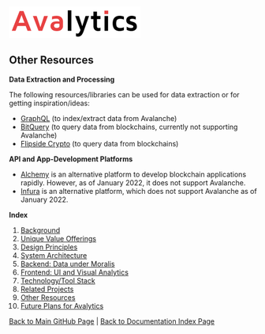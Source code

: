 ![Avalytics Logo](./img/AvalyticsLogo1Mini.png)

## Other Resources

**Data Extraction and Processing**

The following resources/libraries can be used for data extraction or for getting inspiration/ideas:

- [GraphQL](https://graphql.org/2) (to index/extract data from Avalanche)
- [BitQuery](https://graphql.bitquery.io/ide) (to query data from blockchains, currently not supporting Avalanche)
- [Flipside Crypto](https://app.flipsidecrypto.com) (to query data from blockchains)

**API and App-Development Platforms**

- [Alchemy](https://www.alchemy.com/) is an alternative platform to develop blockchain applications rapidly. However, as of January 2022, it does not support Avalanche.
- [Infura](https://infura.io/) is an alternative platform, which does not support Avalanche as of January 2022.

**Index**

1. [Background](Background.md)
2. [Unique Value Offerings](UniqueValueOfferings.md)
3. [Design Principles](DesignPrinciples.md)
4. [System Architecture](SystemArchitecture.md)
5. [Backend: Data under Moralis](Backend.md)
6. [Frontend: UI and Visual Analytics](Frontend.md)
7. [Technology/Tool Stack](TechnologyStack.md)
8. [Related Projects](RelatedProjects.md)
9. [Other Resources](OtherResources.md)
10. [Future Plans for Avalytics](FuturePlans.md)

<hline></hline>

[Back to Main GitHub Page](../README.md) | [Back to Documentation Index Page](Documentation.md)
